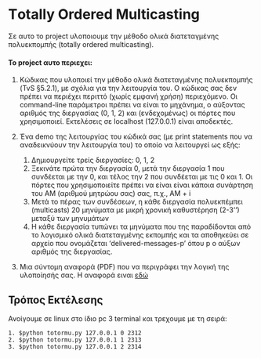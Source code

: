 

# Τotally Οrdered Μulticasting

Σε αυτο το project υλοποιουμε την μέθοδο ολικά διατεταγμένης πολυεκπομπής (totally ordered multicasting).

#### Το project αυτο περιεχει: 
1. Κώδικας που υλοποιεί την μέθοδο ολικά διατεταγμένης πολυεκπομπής (TvS §5.2.1), με σχόλια για την λειτουργία του. Ο κώδικας σας δεν πρέπει να περιέχει περιττό (χωρίς εμφανή χρήση) περιεχόμενο. Οι command-line παράμετροι πρέπει να είναι το μηχάνημα, ο αύξοντας αριθμός της διεργασίας (0, 1, 2) και (ενδεχομένως) οι πόρτες που χρησιμοποιεί. Εκτελέσεις σε localhost (127.0.0.1) είναι αποδεκτές.

2. Ένα demo της λειτουργίας του κώδικά σας (με print statements που να αναδεικνύουν την λειτουργία του) το οποίο να λειτουργεί ως εξής: 
    1. Δημιουργείτε τρείς διεργασίες: 0, 1, 2 
    2. Ξεκινάτε πρώτα την διεργασία 0, μετά την διεργασία 1 που συνδέεται με την 0, και τέλος την 2 που συνδέεται με τις 0 και 1. Οι πόρτες που χρησιμοποιείτε πρέπει να είναι είναι κάποια συνάρτηση του ΑΜ (αριθμού μητρώου σας) σας, π.χ., ΑΜ + i 
    3. Μετά το πέρας των συνδέσεων, η κάθε διεργασία πολυεκπέμπει (multicasts) 20 μηνύματα με μικρή χρονική καθυστέρηση (2-3’’) μεταξύ των μηνυμάτων 
    4. Η κάθε διεργασία τυπώνει τα μηνύματα που της παραδίδονται από το λογισμικό ολικά διατεταγμένης εκπομπής και τα αποθηκεύει σε αρχείο που ονομάζεται ‘delivered-messages-p’ όπου p ο αύξων αριθμός της διεργασίας. 

3. Μια σύντομη αναφορά (PDF) που να περιγράφει την λογική της υλοποίησής σας. Η αναφορά ειναι [εδώ](report.pdf)

## Τρόπος Εκτέλεσης
Ανοίγουμε σε linux στο ίδιο pc 3 terminal και τρεχουμε με τη σειρά:
```
1. $python totormu.py 127.0.0.1 0 2312
2. $python totormu.py 127.0.0.1 1 2313
3. $python totormu.py 127.0.0.1 2 2314
```
